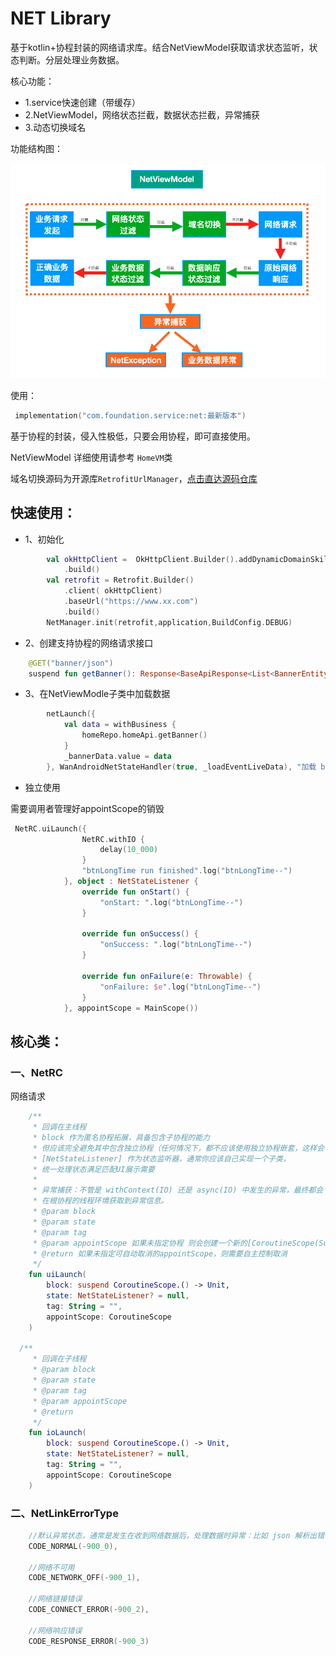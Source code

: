 # NET Library

基于kotlin+协程封装的网络请求库。结合NetViewModel获取请求状态监听，状态判断。分层处理业务数据。




核心功能：

* 1.service快速创建（带缓存）
* 2.NetViewModel，网络状态拦截，数据状态拦截，异常捕获 
* 3.动态切换域名

功能结构图：

![结构图](images/function_structure.jpg) 

使用：

```kotlin
 implementation("com.foundation.service:net:最新版本")
```


基于协程的封装，侵入性极低，只要会用协程，即可直接使用。


NetViewModel 详细使用请参考 `HomeVM`类

域名切换源码为开源库`RetrofitUrlManager`，[点击直达源码仓库](https://github.com/JessYanCoding/RetrofitUrlManager/blob/master/README-zh.md)

## 快速使用：

* 1、初始化

```kotlin
        val okHttpClient =  OkHttpClient.Builder().addDynamicDomainSkill()
            .build()
        val retrofit = Retrofit.Builder()
            .client( okHttpClient)
            .baseUrl("https://www.xx.com")
            .build()
        NetManager.init(retrofit,application,BuildConfig.DEBUG)
```

* 2、创建支持协程的网络请求接口

```kotlin
    @GET("banner/json")
    suspend fun getBanner(): Response<BaseApiResponse<List<BannerEntity>>>
```


* 3、在NetViewModle子类中加载数据


```kotlin
        netLaunch({
            val data = withBusiness {
                homeRepo.homeApi.getBanner()
            }
            _bannerData.value = data
        }, WanAndroidNetStateHandler(true, _loadEventLiveData), "加载 banner")

```


* 独立使用

需要调用者管理好appointScope的销毁

```kotlin
 NetRC.uiLaunch({
                NetRC.withIO {
                    delay(10_000)
                }
                "btnLongTime run finished".log("btnLongTime--")
            }, object : NetStateListener {
                override fun onStart() {
                    "onStart: ".log("btnLongTime--")
                }

                override fun onSuccess() {
                    "onSuccess: ".log("btnLongTime--")
                }

                override fun onFailure(e: Throwable) {
                    "onFailure: $e".log("btnLongTime--")
                }
            }, appointScope = MainScope())

```

## 核心类：

### 一、NetRC
网络请求

```kotlin
    /**
     * 回调在主线程
     * block 作为匿名协程拓展，具备包含子协程的能力
     * 但应该完全避免其中包含独立协程（任何情况下，都不应该使用独立协程嵌套，这样会丧失"父子"协程的控制）
     * [NetStateListener] 作为状态监听器，通常你应该自己实现一个子类，
     * 统一处理状态满足匹配UI展示需要
     *
     * 异常捕获：不管是 withContext(IO) 还是 async(IO) 中发生的异常，最终都会
     * 在根协程的线程环境获取到异常信息。
     * @param block
     * @param state
     * @param tag
     * @param appointScope 如果未指定协程 则会创建一个新的[CoroutineScope(SupervisorJob() + Dispatchers.Main.immediate)] 协程
     * @return 如果未指定可自动取消的appointScope，则需要自主控制取消
     */
    fun uiLaunch(
        block: suspend CoroutineScope.() -> Unit,
        state: NetStateListener? = null,
        tag: String = "",
        appointScope: CoroutineScope
    )
    
  /**
     * 回调在子线程
     * @param block
     * @param state
     * @param tag
     * @param appointScope
     * @return
     */
    fun ioLaunch(
        block: suspend CoroutineScope.() -> Unit,
        state: NetStateListener? = null,
        tag: String = "",
        appointScope: CoroutineScope
    )
```
### 二、NetLinkErrorType

```kotlin
    //默认异常状态，通常是发生在收到网络数据后，处理数据时异常：比如 json 解析出错
    CODE_NORMAL(-900_0),

    //网络不可用
    CODE_NETWORK_OFF(-900_1),

    //网络链接错误
    CODE_CONNECT_ERROR(-900_2),

    //网络响应错误
    CODE_RESPONSE_ERROR(-900_3)
```




